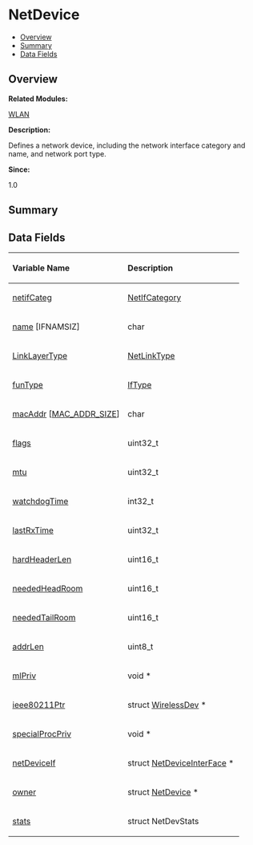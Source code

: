 # NetDevice<a name="ZH-CN_TOPIC_0000001054799609"></a>

-   [Overview](#section1947383746165632)
-   [Summary](#section1882882274165632)
-   [Data Fields](#pub-attribs)

## **Overview**<a name="section1947383746165632"></a>

**Related Modules:**

[WLAN](WLAN.md)

**Description:**

Defines a network device, including the network interface category and name, and network port type. 

**Since:**

1.0

## **Summary**<a name="section1882882274165632"></a>

## Data Fields<a name="pub-attribs"></a>

<a name="table1483352598165632"></a>
<table><thead align="left"><tr id="row114109549165632"><th class="cellrowborder" valign="top" width="50%" id="mcps1.1.3.1.1"><p id="p875926470165632"><a name="p875926470165632"></a><a name="p875926470165632"></a>Variable Name</p>
</th>
<th class="cellrowborder" valign="top" width="50%" id="mcps1.1.3.1.2"><p id="p992051384165632"><a name="p992051384165632"></a><a name="p992051384165632"></a>Description</p>
</th>
</tr>
</thead>
<tbody><tr id="row1133805256165632"><td class="cellrowborder" valign="top" width="50%" headers="mcps1.1.3.1.1 "><p id="p1130345516165632"><a name="p1130345516165632"></a><a name="p1130345516165632"></a><a href="WLAN.md#ga95102f11976f69a7c700944614fa06b2">netifCateg</a></p>
</td>
<td class="cellrowborder" valign="top" width="50%" headers="mcps1.1.3.1.2 "><p id="p631775678165632"><a name="p631775678165632"></a><a name="p631775678165632"></a><a href="WLAN.md#ga530241881cd17e03f8ae254ef1d9755e">NetIfCategory</a> </p>
</td>
</tr>
<tr id="row1757133474165632"><td class="cellrowborder" valign="top" width="50%" headers="mcps1.1.3.1.1 "><p id="p10143033165632"><a name="p10143033165632"></a><a name="p10143033165632"></a><a href="WLAN.md#ga74b1c5d9a04465f4b47b36ece7470aab">name</a> [IFNAMSIZ]</p>
</td>
<td class="cellrowborder" valign="top" width="50%" headers="mcps1.1.3.1.2 "><p id="p1140456177165632"><a name="p1140456177165632"></a><a name="p1140456177165632"></a>char </p>
</td>
</tr>
<tr id="row574039902165632"><td class="cellrowborder" valign="top" width="50%" headers="mcps1.1.3.1.1 "><p id="p100589628165632"><a name="p100589628165632"></a><a name="p100589628165632"></a><a href="WLAN.md#ga4758167363bad30116f4bcdb4cc1ae2a">LinkLayerType</a></p>
</td>
<td class="cellrowborder" valign="top" width="50%" headers="mcps1.1.3.1.2 "><p id="p328128626165632"><a name="p328128626165632"></a><a name="p328128626165632"></a><a href="WLAN.md#gad3175955d2e6ef3c4f52da9b509d5b4a">NetLinkType</a> </p>
</td>
</tr>
<tr id="row603936364165632"><td class="cellrowborder" valign="top" width="50%" headers="mcps1.1.3.1.1 "><p id="p1925191082165632"><a name="p1925191082165632"></a><a name="p1925191082165632"></a><a href="WLAN.md#ga4a20c090f2e28ed317957d4ed5fc28fd">funType</a></p>
</td>
<td class="cellrowborder" valign="top" width="50%" headers="mcps1.1.3.1.2 "><p id="p820201734165632"><a name="p820201734165632"></a><a name="p820201734165632"></a><a href="IfType.md">IfType</a> </p>
</td>
</tr>
<tr id="row1237918536165632"><td class="cellrowborder" valign="top" width="50%" headers="mcps1.1.3.1.1 "><p id="p86050365165632"><a name="p86050365165632"></a><a name="p86050365165632"></a><a href="WLAN.md#gacbe765a13d3de60f6c4f297234444553">macAddr</a> [<a href="WLAN.md#gae01dbae885bc8abecb82bd865515c081">MAC_ADDR_SIZE</a>]</p>
</td>
<td class="cellrowborder" valign="top" width="50%" headers="mcps1.1.3.1.2 "><p id="p1398324197165632"><a name="p1398324197165632"></a><a name="p1398324197165632"></a>char </p>
</td>
</tr>
<tr id="row726697840165632"><td class="cellrowborder" valign="top" width="50%" headers="mcps1.1.3.1.1 "><p id="p2047769007165632"><a name="p2047769007165632"></a><a name="p2047769007165632"></a><a href="WLAN.md#ga01a8027b2e16aa30a6da3ee99c0f3890">flags</a></p>
</td>
<td class="cellrowborder" valign="top" width="50%" headers="mcps1.1.3.1.2 "><p id="p2070559438165632"><a name="p2070559438165632"></a><a name="p2070559438165632"></a>uint32_t </p>
</td>
</tr>
<tr id="row2005624249165632"><td class="cellrowborder" valign="top" width="50%" headers="mcps1.1.3.1.1 "><p id="p687430243165632"><a name="p687430243165632"></a><a name="p687430243165632"></a><a href="WLAN.md#ga3c55b245d63ce32ea02f2890fc8e75a8">mtu</a></p>
</td>
<td class="cellrowborder" valign="top" width="50%" headers="mcps1.1.3.1.2 "><p id="p846361958165632"><a name="p846361958165632"></a><a name="p846361958165632"></a>uint32_t </p>
</td>
</tr>
<tr id="row1323289203165632"><td class="cellrowborder" valign="top" width="50%" headers="mcps1.1.3.1.1 "><p id="p1864847639165632"><a name="p1864847639165632"></a><a name="p1864847639165632"></a><a href="WLAN.md#ga480ec41047ece56996f42b0f72a6e079">watchdogTime</a></p>
</td>
<td class="cellrowborder" valign="top" width="50%" headers="mcps1.1.3.1.2 "><p id="p1034144754165632"><a name="p1034144754165632"></a><a name="p1034144754165632"></a>int32_t </p>
</td>
</tr>
<tr id="row1800412588165632"><td class="cellrowborder" valign="top" width="50%" headers="mcps1.1.3.1.1 "><p id="p1819430821165632"><a name="p1819430821165632"></a><a name="p1819430821165632"></a><a href="WLAN.md#gaf3cfb6012fad954900ccded1305e0e73">lastRxTime</a></p>
</td>
<td class="cellrowborder" valign="top" width="50%" headers="mcps1.1.3.1.2 "><p id="p683320509165632"><a name="p683320509165632"></a><a name="p683320509165632"></a>uint32_t </p>
</td>
</tr>
<tr id="row1965696563165632"><td class="cellrowborder" valign="top" width="50%" headers="mcps1.1.3.1.1 "><p id="p4095004165632"><a name="p4095004165632"></a><a name="p4095004165632"></a><a href="WLAN.md#ga585cec837551180e542b29d263dd585c">hardHeaderLen</a></p>
</td>
<td class="cellrowborder" valign="top" width="50%" headers="mcps1.1.3.1.2 "><p id="p349377307165632"><a name="p349377307165632"></a><a name="p349377307165632"></a>uint16_t </p>
</td>
</tr>
<tr id="row1296208382165632"><td class="cellrowborder" valign="top" width="50%" headers="mcps1.1.3.1.1 "><p id="p1418029959165632"><a name="p1418029959165632"></a><a name="p1418029959165632"></a><a href="WLAN.md#ga9241a41c1cb62a68e3d8c93b9dfe4790">neededHeadRoom</a></p>
</td>
<td class="cellrowborder" valign="top" width="50%" headers="mcps1.1.3.1.2 "><p id="p1885078820165632"><a name="p1885078820165632"></a><a name="p1885078820165632"></a>uint16_t </p>
</td>
</tr>
<tr id="row206166399165632"><td class="cellrowborder" valign="top" width="50%" headers="mcps1.1.3.1.1 "><p id="p1199402621165632"><a name="p1199402621165632"></a><a name="p1199402621165632"></a><a href="WLAN.md#ga3ad6638d07aef608b8d5e4b20a478e03">neededTailRoom</a></p>
</td>
<td class="cellrowborder" valign="top" width="50%" headers="mcps1.1.3.1.2 "><p id="p1547070237165632"><a name="p1547070237165632"></a><a name="p1547070237165632"></a>uint16_t </p>
</td>
</tr>
<tr id="row462364880165632"><td class="cellrowborder" valign="top" width="50%" headers="mcps1.1.3.1.1 "><p id="p589488386165632"><a name="p589488386165632"></a><a name="p589488386165632"></a><a href="WLAN.md#gafc2646cdc533135a303ca91bf9ebe7ec">addrLen</a></p>
</td>
<td class="cellrowborder" valign="top" width="50%" headers="mcps1.1.3.1.2 "><p id="p1826736975165632"><a name="p1826736975165632"></a><a name="p1826736975165632"></a>uint8_t </p>
</td>
</tr>
<tr id="row1469378485165632"><td class="cellrowborder" valign="top" width="50%" headers="mcps1.1.3.1.1 "><p id="p357520105165632"><a name="p357520105165632"></a><a name="p357520105165632"></a><a href="WLAN.md#gac2b0eefb68664e9458311017ce31275b">mlPriv</a></p>
</td>
<td class="cellrowborder" valign="top" width="50%" headers="mcps1.1.3.1.2 "><p id="p1501677636165632"><a name="p1501677636165632"></a><a name="p1501677636165632"></a>void * </p>
</td>
</tr>
<tr id="row1691441322165632"><td class="cellrowborder" valign="top" width="50%" headers="mcps1.1.3.1.1 "><p id="p899068585165632"><a name="p899068585165632"></a><a name="p899068585165632"></a><a href="WLAN.md#ga3d04317fd4d2c8932808d6dd07fedcf4">ieee80211Ptr</a></p>
</td>
<td class="cellrowborder" valign="top" width="50%" headers="mcps1.1.3.1.2 "><p id="p2105649974165632"><a name="p2105649974165632"></a><a name="p2105649974165632"></a>struct <a href="WirelessDev.md">WirelessDev</a> * </p>
</td>
</tr>
<tr id="row44226805165632"><td class="cellrowborder" valign="top" width="50%" headers="mcps1.1.3.1.1 "><p id="p1968971122165632"><a name="p1968971122165632"></a><a name="p1968971122165632"></a><a href="WLAN.md#ga659f5eb4ee2cef37cb93acea357acb75">specialProcPriv</a></p>
</td>
<td class="cellrowborder" valign="top" width="50%" headers="mcps1.1.3.1.2 "><p id="p320735652165632"><a name="p320735652165632"></a><a name="p320735652165632"></a>void * </p>
</td>
</tr>
<tr id="row251875998165632"><td class="cellrowborder" valign="top" width="50%" headers="mcps1.1.3.1.1 "><p id="p200591268165632"><a name="p200591268165632"></a><a name="p200591268165632"></a><a href="WLAN.md#gaf154f5a9cbf4d297bc6fc7550ae9a819">netDeviceIf</a></p>
</td>
<td class="cellrowborder" valign="top" width="50%" headers="mcps1.1.3.1.2 "><p id="p807146922165632"><a name="p807146922165632"></a><a name="p807146922165632"></a>struct <a href="NetDeviceInterFace.md">NetDeviceInterFace</a> * </p>
</td>
</tr>
<tr id="row237070841165632"><td class="cellrowborder" valign="top" width="50%" headers="mcps1.1.3.1.1 "><p id="p1737230671165632"><a name="p1737230671165632"></a><a name="p1737230671165632"></a><a href="WLAN.md#ga6f725a86ac73ba02449952d3f8fbcff9">owner</a></p>
</td>
<td class="cellrowborder" valign="top" width="50%" headers="mcps1.1.3.1.2 "><p id="p1620037701165632"><a name="p1620037701165632"></a><a name="p1620037701165632"></a>struct <a href="NetDevice.md">NetDevice</a> * </p>
</td>
</tr>
<tr id="row1844381352165632"><td class="cellrowborder" valign="top" width="50%" headers="mcps1.1.3.1.1 "><p id="p1253983165165632"><a name="p1253983165165632"></a><a name="p1253983165165632"></a><a href="WLAN.md#gafdd796dab998fb2ff695af4d50abdc13">stats</a></p>
</td>
<td class="cellrowborder" valign="top" width="50%" headers="mcps1.1.3.1.2 "><p id="p1597374025165632"><a name="p1597374025165632"></a><a name="p1597374025165632"></a>struct NetDevStats </p>
</td>
</tr>
</tbody>
</table>

